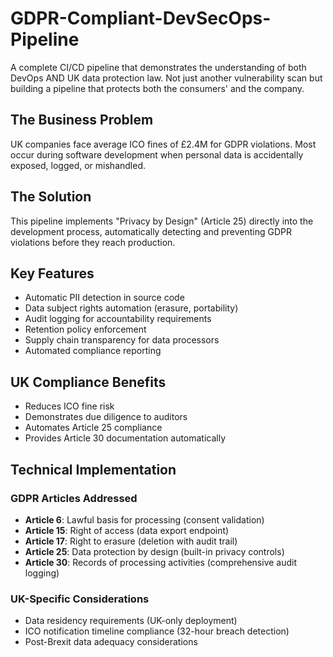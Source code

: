 # GDPR-Compliant-DevSecOps-Pipeline
A complete CI/CD pipeline that demonstrates the understanding of both DevOps AND UK data protection law. Not just another vulnerability scan but building a pipeline that protects both the consumers' and the company.

## The Business Problem
UK companies face average ICO fines of £2.4M for GDPR violations. Most occur during software development when personal data is accidentally exposed, logged, or mishandled.

## The Solution
This pipeline implements "Privacy by Design" (Article 25) directly into the development process, automatically detecting and preventing GDPR violations before they reach production.

## Key Features
- Automatic PII detection in source code
- Data subject rights automation (erasure, portability)
- Audit logging for accountability requirements
- Retention policy enforcement
- Supply chain transparency for data processors
- Automated compliance reporting

## UK Compliance Benefits
- Reduces ICO fine risk
- Demonstrates due diligence to auditors
- Automates Article 25 compliance
- Provides Article 30 documentation automatically

## Technical Implementation

### GDPR Articles Addressed

- **Article 6**: Lawful basis for processing (consent validation)
- **Article 15**: Right of access (data export endpoint)
- **Article 17**: Right to erasure (deletion with audit trail)
- **Article 25**: Data protection by design (built-in privacy controls)
- **Article 30**: Records of processing activities (comprehensive audit logging)

### UK-Specific Considerations

- Data residency requirements (UK-only deployment)
- ICO notification timeline compliance (32-hour breach detection)
- Post-Brexit data adequacy considerations
